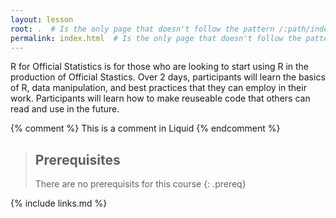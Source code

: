 ```yaml
---
layout: lesson
root: .  # Is the only page that doesn't follow the pattern /:path/index.html
permalink: index.html  # Is the only page that doesn't follow the pattern /:path/index.html
---
```

R for Official Statistics is for those who are looking to start using R in the production of Official Stastics. Over 2 days, participants will learn the basics of R, data manipulation, and best practices that they can employ in their work. Participants will learn how to make reuseable code that others can read and use in the future.

<!-- this is an html comment -->

{% comment %} This is a comment in Liquid {% endcomment %}

> ## Prerequisites
>
> There are no prerequisits for this course
{: .prereq}

{% include links.md %}

